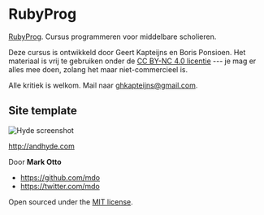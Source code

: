 # RubyProg
[RubyProg](http://rubyprog.nl). Cursus programmeren voor middelbare scholieren.

Deze cursus is ontwikkeld door Geert Kapteijns en Boris Ponsioen. Het materiaal is vrij te gebruiken onder de [CC BY-NC 4.0 licentie](http://creativecommons.org/licenses/by-nc/4.0/deed.nl") --- je mag er alles mee doen, zolang het maar niet-commercieel is.

Alle kritiek is welkom. Mail naar <ghkapteijns@gmail.com>.

## Site template
![Hyde screenshot](https://f.cloud.github.com/assets/98681/1818325/da6489d8-6ff5-11e3-9b4f-c56b92013e9a.png)

<http://andhyde.com>

Door **Mark Otto**
* <https://github.com/mdo>
* <https://twitter.com/mdo>

Open sourced under the [MIT license](LICENSE.md).
